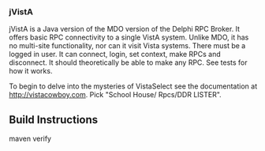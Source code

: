 ### jVistA

jVistA is a Java version of the MDO version of the
Delphi RPC Broker. It offers basic RPC connectivity to a single VistA
system. Unlike MDO, it has no multi-site functionality, nor can it
visit Vista systems. There must be a logged in user. It can connect,
login, set context, make RPCs and disconnect. It should theoretically
be able to make any RPC. See tests for how it works.

To begin to delve into the mysteries of VistaSelect see the
documentation at http://vistacowboy.com. Pick "School House/
Rpcs/DDR LISTER".

## Build Instructions
maven verify
